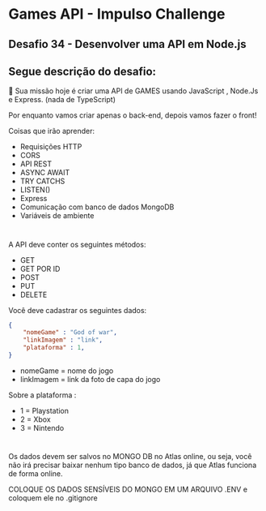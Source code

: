 
# Games API - Impulso Challenge

## Desafio 34 - Desenvolver uma API em Node.js

## Segue descrição do desafio:


🚀 Sua missão hoje é criar uma API de GAMES usando JavaScript , Node.Js e Express. (nada de TypeScript)

Por enquanto vamos criar apenas o back-end, depois vamos fazer o front! 

Coisas que irão aprender:
- Requisições HTTP
- CORS
- API REST
- ASYNC AWAIT
- TRY CATCHS
- LISTEN()
- Express
- Comunicação com banco de dados MongoDB
- Variáveis de ambiente

#
A API deve conter os seguintes métodos:
 
- GET
- GET POR ID
- POST
- PUT
- DELETE


Você deve cadastrar os seguintes dados:
```json
{
    "nomeGame" : "God of war",
    "linkImagem" : "link",
    "plataforma" : 1,
}
```

- nomeGame = nome do jogo
- linkImagem = link da foto de capa do jogo

Sobre a plataforma :
- 1  = Playstation
- 2 = Xbox
- 3 = Nintendo

#
Os dados devem ser salvos no MONGO DB no Atlas online, ou seja, você não irá precisar baixar nenhum tipo banco de dados, já que Atlas funciona de forma online. 

COLOQUE OS DADOS SENSÍVEIS DO MONGO EM UM ARQUIVO .ENV e coloquem ele no .gitignore


